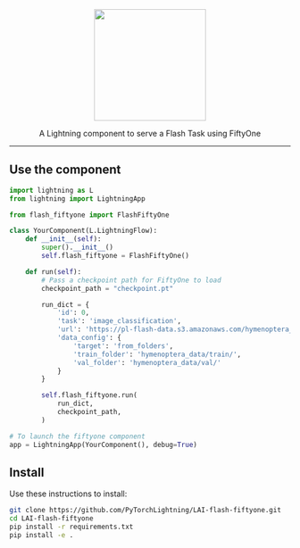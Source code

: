 <div align="center">
<img src="https://pl-bolts-doc-images.s3.us-east-2.amazonaws.com/lai.png" width="200px">

A Lightning component to serve a Flash Task using FiftyOne
______________________________________________________________________

</div>

## Use the component

```python
import lightning as L
from lightning import LightningApp

from flash_fiftyone import FlashFiftyOne

class YourComponent(L.LightningFlow):
    def __init__(self):
        super().__init__()
        self.flash_fiftyone = FlashFiftyOne()

    def run(self):
        # Pass a checkpoint path for FiftyOne to load
        checkpoint_path = "checkpoint.pt"

        run_dict = {
            'id': 0,
            'task': 'image_classification',
            'url': 'https://pl-flash-data.s3.amazonaws.com/hymenoptera_data.zip',
            'data_config': {
                'target': 'from_folders',
                'train_folder': 'hymenoptera_data/train/',
                'val_folder': 'hymenoptera_data/val/'
            }
        }

        self.flash_fiftyone.run(
            run_dict,
            checkpoint_path,
        )

# To launch the fiftyone component
app = LightningApp(YourComponent(), debug=True)
```

## Install

Use these instructions to install:

```bash
git clone https://github.com/PyTorchLightning/LAI-flash-fiftyone.git
cd LAI-flash-fiftyone
pip install -r requirements.txt
pip install -e .
```
